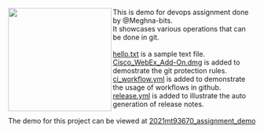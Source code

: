 <img width="210" height="210" align=left src="https://user-images.githubusercontent.com/102916584/161618785-1dc108a0-c31b-4c29-a123-77e3a51d97ce.jpeg"> This is demo for devops assignment done by @Meghna-bits.<br>It showcases various operations that can be done in git.<br><br>[hello.txt](https://github.com/Meghna-bits/DevopsAssignment/blob/master/hello.txt) is a sample text file.<br>[Cisco_WebEx_Add-On.dmg](https://github.com/Meghna-bits/DevopsAssignment/blob/master/Cisco_WebEx_Add-On.dmg) is added to demostrate the git protection rules.<br>[ci_workflow.yml](https://github.com/Meghna-bits/DevopsAssignment/blob/master/.github/workflows/ci_workflow.yml) is added to demonstrate the usage of workflows in github.<br>[release.yml](https://github.com/Meghna-bits/DevopsAssignment/blob/master/.github/release.yml) is added to illustrate the auto generation of release notes.<br><br>The demo for this project can be viewed at [2021mt93670_assignment_demo](https://github.com/Meghna-bits/DevopsAssignment/blob/master/2021mt93670_Meghna_Iyer_D_L_assignment_demo.mp4)
